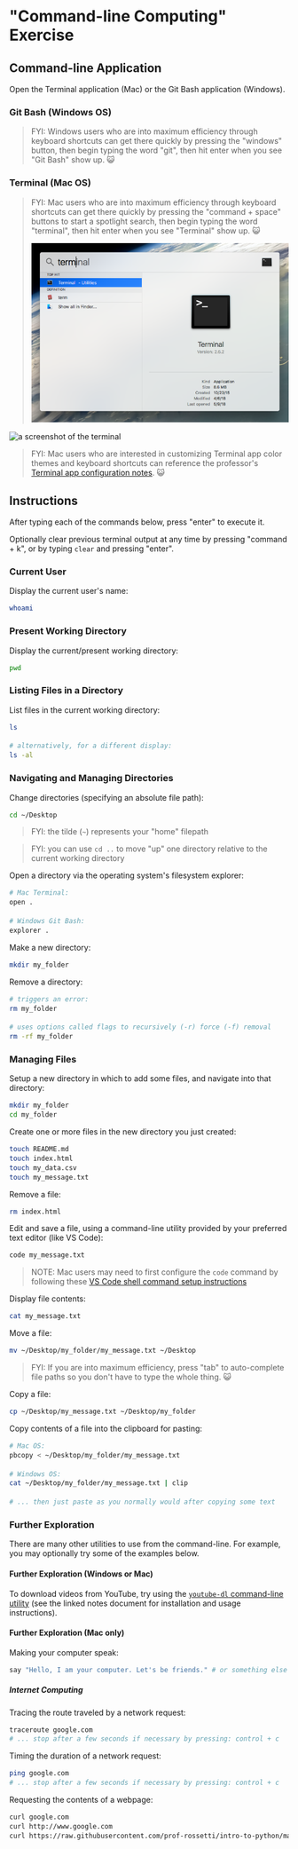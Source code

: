 # "Command-line Computing" Exercise

## Command-line Application

Open the Terminal application (Mac) or the Git Bash application (Windows). 

### Git Bash (Windows OS)

> FYI: Windows users who are into maximum efficiency through keyboard shortcuts can get there quickly by pressing the "windows" button, then begin typing the word "git", then hit enter when you see "Git Bash" show up. 😺

### Terminal (Mac OS) 

> FYI: Mac users who are into maximum efficiency through keyboard shortcuts can get there quickly by pressing the "command + space" buttons to start a spotlight search, then begin typing the word "terminal", then hit enter when you see "Terminal" show up. :smiley_cat:
>
> ![a screenshot of the terminal app showing up as a result of a spotlight search](./../../img/exercises/command-line-computing/mac-shortcut.png)

![a screenshot of the terminal](/img/exercises/command-line-computing/mac-terminal.png)

> FYI: Mac users who are interested in customizing Terminal app color themes and keyboard shortcuts can reference the professor's [Terminal app configuration notes](mac-terminal-config.md). :smiley_cat:




## Instructions

After typing each of the commands below, press "enter" to execute it.

Optionally clear previous terminal output at any time by pressing "command + k", or by typing `clear` and pressing "enter".

### Current User

Display the current user's name:

```sh
whoami
```

### Present Working Directory

Display the current/present working directory:

```sh
pwd
```

### Listing Files in a Directory

List files in the current working directory:

```sh
ls

# alternatively, for a different display:
ls -al 
```

### Navigating and Managing Directories

Change directories (specifying an absolute file path):

```sh
cd ~/Desktop
```

> FYI: the tilde (`~`) represents your "home" filepath

> FYI: you can use `cd ..` to move "up" one directory relative to the current working directory

Open a directory via the operating system's filesystem explorer:

```sh
# Mac Terminal:
open .

# Windows Git Bash:
explorer .
```

Make a new directory:

```sh
mkdir my_folder
```

Remove a directory:

```sh
# triggers an error:
rm my_folder

# uses options called flags to recursively (-r) force (-f) removal
rm -rf my_folder 
```

### Managing Files

Setup a new directory in which to add some files, and navigate into that directory:

```sh
mkdir my_folder
cd my_folder
```

Create one or more files in the new directory you just created:

```sh
touch README.md
touch index.html
touch my_data.csv
touch my_message.txt
```

Remove a file:

```sh
rm index.html
```

Edit and save a file, using a command-line utility provided by your preferred text editor (like VS Code):

```sh
code my_message.txt 
```

> NOTE: Mac users may need to first configure the `code` command by following these [VS Code shell command setup instructions](https://github.com/prof-rossetti/intro-to-python/blob/main/notes/devtools/vs-code.md#shell-commands)

Display file contents:

```sh
cat my_message.txt
```

Move a file:

```sh
mv ~/Desktop/my_folder/my_message.txt ~/Desktop
```

> FYI: If you are into maximum efficiency, press "tab" to auto-complete file paths so you don't have to type the whole thing. :smiley_cat:

Copy a file:

```sh
cp ~/Desktop/my_message.txt ~/Desktop/my_folder
```

Copy contents of a file into the clipboard for pasting:

```sh
# Mac OS:
pbcopy < ~/Desktop/my_folder/my_message.txt

# Windows OS:
cat ~/Desktop/my_folder/my_message.txt | clip

# ... then just paste as you normally would after copying some text
```


### Further Exploration

There are many other utilities to use from the command-line. For example, you may optionally try some of the examples below.


#### Further Exploration (Windows or Mac)

To download videos from YouTube, try using the [`youtube-dl` command-line utility](/notes/clis/youtube-dl.md) (see the linked notes document for installation and usage instructions).

#### Further Exploration (Mac only)


Making your computer speak:

```sh
say "Hello, I am your computer. Let's be friends." # or something else polite and appropriate
```

##### Internet Computing

Tracing the route traveled by a network request:

```sh
traceroute google.com
# ... stop after a few seconds if necessary by pressing: control + c
```

Timing the duration of a network request:

```sh
ping google.com
# ... stop after a few seconds if necessary by pressing: control + c
```

Requesting the contents of a webpage:

```sh
curl google.com
curl http://www.google.com
curl https://raw.githubusercontent.com/prof-rossetti/intro-to-python/master/data/products.json
```
